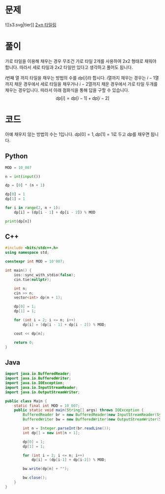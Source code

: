 # 문제
![[s3.svg|tier]] [2×n 타일링](https://www.acmicpc.net/problem/11726)
# 풀이
가로 타일을 이용해 채우는 경우 무조건 가로 타일 2개를 사용하여 2x2 형태로 채워야 합니다. 따라서 세로 타일과 2x2 타일만 있다고 생각하고 풀어도 됩니다.

$i$번째 열 까지 타일을 채우는 방법의 수를 $dp[i]$라 합시다. $i$열까지 채우는 경우는 $i-1$열까지 채운 경우에서 세로 타일을 채우거나 $i-2$열까지 채운 경우에서 가로 타일 두개를 채우는 경우입니다. 따라서 아래 점화식을 통해 답을 구할 수 있습니다.
$$
dp[i] = dp[i-1] + dp[i-2]
$$
# 코드
아예 채우지 않는 방법의 수는 $1$입니다. $dp[0] = 1, dp[1] = 1$로 두고 $dp$를 채우면 됩니다.
## Python
```python
MOD = 10_007

n = int(input())

dp = [0] * (n + 1)

dp[0] = 1
dp[1] = 1

for i in range(2, n + 1):
    dp[i] = (dp[i - 1] + dp[i - 2]) % MOD

print(dp[n])
```
## C++
```cpp
#include <bits/stdc++.h>
using namespace std;

constexpr int MOD = 10'007;

int main() {
    ios::sync_with_stdio(false);
    cin.tie(nullptr);

    int n;
    cin >> n;
    vector<int> dp(n + 1);

    dp[0] = 1;
    dp[1] = 1;

    for (int i = 2; i <= n; i++)
        dp[i] = (dp[i - 1] + dp[i - 2]) % MOD;

    cout << dp[n];

    return 0;
}
```
## Java
```java
import java.io.BufferedReader;
import java.io.BufferedWriter;
import java.io.IOException;
import java.io.InputStreamReader;
import java.io.OutputStreamWriter;

public class Main {
    static final int MOD = 10_007;
    public static void main(String[] args) throws IOException {
        BufferedReader br = new BufferedReader(new InputStreamReader(System.in));
        BufferedWriter bw = new BufferedWriter(new OutputStreamWriter(System.out));

        int n = Integer.parseInt(br.readLine());
        int dp[] = new int[n + 1];

        dp[0] = 1;
        dp[1] = 1;

        for (int i = 2; i <= n; i++)
            dp[i] = (dp[i-1] + dp[i-2]) % MOD;

        bw.write(dp[n] + "");

        bw.close();
    }
}
```